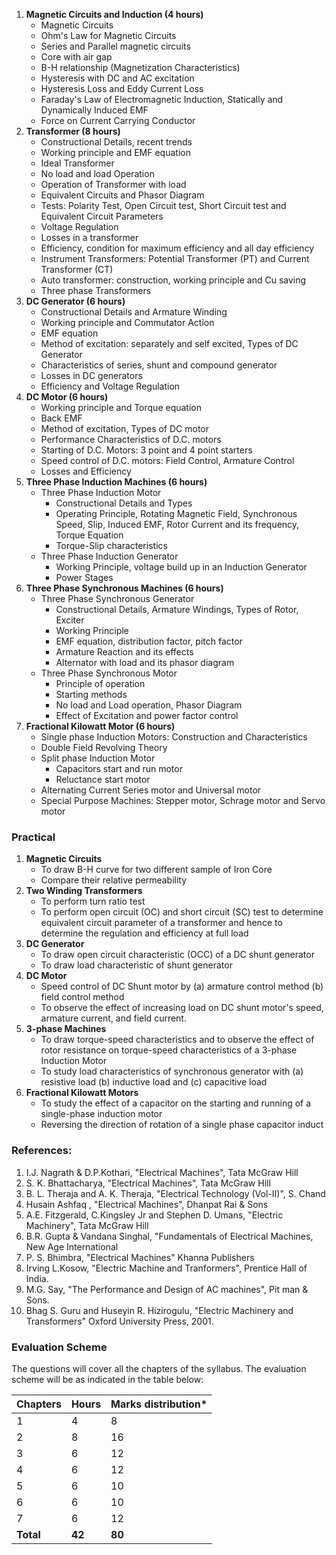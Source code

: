 1. **Magnetic Circuits and Induction (4 hours)**
    * Magnetic Circuits
    * Ohm's Law for Magnetic Circuits
    * Series and Parallel magnetic circuits
    * Core with air gap
    * B-H relationship (Magnetization Characteristics)
    * Hysteresis with DC and AC excitation
    * Hysteresis Loss and Eddy Current Loss
    * Faraday's Law of Electromagnetic Induction, Statically and Dynamically Induced EMF
    * Force on Current Carrying Conductor
2. **Transformer (8 hours)**
    * Constructional Details, recent trends
    * Working principle and EMF equation
    * Ideal Transformer
    * No load and load Operation
    * Operation of Transformer with load
    * Equivalent Circuits and Phasor Diagram
    * Tests: Polarity Test, Open Circuit test, Short Circuit test and Equivalent Circuit Parameters
    * Voltage Regulation
    * Losses in a transformer
    * Efficiency, condition for maximum efficiency and all day efficiency
    * Instrument Transformers: Potential Transformer (PT) and Current Transformer (CT)
    * Auto transformer: construction, working principle and Cu saving
    * Three phase Transformers
3. **DC Generator (6 hours)**
    * Constructional Details and Armature Winding
    * Working principle and Commutator Action
    * EMF equation
    * Method of excitation: separately and self excited, Types of DC Generator
    * Characteristics of series, shunt and compound generator
    * Losses in DC generators
    * Efficiency and Voltage Regulation
4. **DC Motor (6 hours)**
    * Working principle and Torque equation
    * Back EMF
    * Method of excitation, Types of DC motor
    * Performance Characteristics of D.C. motors
    * Starting of D.C. Motors: 3 point and 4 point starters
    * Speed control of D.C. motors: Field Control, Armature Control
    * Losses and Efficiency
5. **Three Phase Induction Machines (6 hours)**
    * Three Phase Induction Motor
        * Constructional Details and Types
        * Operating Principle, Rotating Magnetic Field, Synchronous Speed, Slip, Induced EMF, Rotor Current and its frequency, Torque Equation
        * Torque-Slip characteristics
    * Three Phase Induction Generator
        * Working Principle, voltage build up in an Induction Generator
        * Power Stages
6. **Three Phase Synchronous Machines (6 hours)**
    * Three Phase Synchronous Generator
        * Constructional Details, Armature Windings, Types of Rotor, Exciter
        * Working Principle
        * EMF equation, distribution factor, pitch factor
        * Armature Reaction and its effects
        * Alternator with load and its phasor diagram
    * Three Phase Synchronous Motor
        * Principle of operation
        * Starting methods
        * No load and Load operation, Phasor Diagram
        * Effect of Excitation and power factor control
7. **Fractional Kilowatt Motor (6 hours)**
    * Single phase Induction Motors: Construction and Characteristics
    * Double Field Revolving Theory
    * Split phase Induction Motor
        * Capacitors start and run motor
        * Reluctance start motor
    * Alternating Current Series motor and Universal motor
    * Special Purpose Machines: Stepper motor, Schrage motor and Servo motor

### **Practical**

1. **Magnetic Circuits**
    * To draw B-H curve for two different sample of Iron Core
    * Compare their relative permeability
2. **Two Winding Transformers**
    * To perform turn ratio test
    * To perform open circuit (OC) and short circuit (SC) test to determine equivalent circuit parameter of a transformer and hence to determine the regulation and efficiency at full load
3. **DC Generator**
    * To draw open circuit characteristic (OCC) of a DC shunt generator
    * To draw load characteristic of shunt generator
4. **DC Motor**
    * Speed control of DC Shunt motor by (a) armature control method (b) field control method
    * To observe the effect of increasing load on DC shunt motor's speed, armature current, and field current.
5. **3-phase Machines**
    * To draw torque-speed characteristics and to observe the effect of rotor resistance on torque-speed characteristics of a 3-phase Induction Motor
    * To study load characteristics of synchronous generator with (a) resistive load (b) inductive load and (c) capacitive load
6. **Fractional Kilowatt Motors**
    * To study the effect of a capacitor on the starting and running of a single-phase induction motor
    * Reversing the direction of rotation of a single phase capacitor induct

### **References:**

1. I.J. Nagrath & D.P.Kothari, "Electrical Machines", Tata McGraw Hill
2. S. K. Bhattacharya, "Electrical Machines", Tata McGraw Hill
3. B. L. Theraja and A. K. Theraja, "Electrical Technology (Vol-II)", S. Chand
4. Husain Ashfaq , "Electrical Machines", Dhanpat Rai & Sons
5. A.E. Fitzgerald, C.Kingsley Jr and Stephen D. Umans, "Electric Machinery", Tata McGraw Hill
6. B.R. Gupta & Vandana Singhal, "Fundamentals of Electrical Machines, New Age International
7. P. S. Bhimbra, "Electrical Machines" Khanna Publishers
8. Irving L.Kosow, "Electric Machine and Tranformers", Prentice Hall of India.
9. M.G. Say, "The Performance and Design of AC machines", Pit man & Sons.
10. Bhag S. Guru and Huseyin R. Hizirogulu, "Electric Machinery and Transformers" Oxford University Press, 2001.

### **Evaluation Scheme**

The questions will cover all the chapters of the syllabus. The evaluation scheme will be as indicated in the table below:

| Chapters  | Hours  | Marks distribution* |
| --------- | ------ | ------------------- |
| 1         | 4      | 8                   |
| 2         | 8      | 16                  |
| 3         | 6      | 12                  |
| 4         | 6      | 12                  |
| 5         | 6      | 10                  |
| 6         | 6      | 10                  |
| 7         | 6      | 12                  |
| **Total** | **42** | **80**              |
